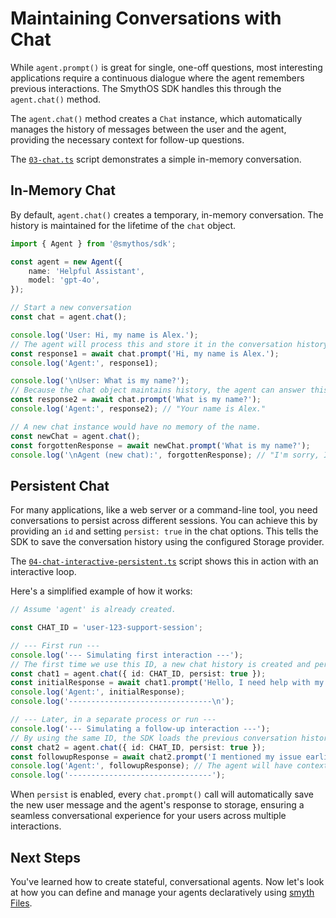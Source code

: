# Maintaining Conversations with Chat

While `agent.prompt()` is great for single, one-off questions, most interesting applications require a continuous dialogue where the agent remembers previous interactions. The SmythOS SDK handles this through the `agent.chat()` method.

The `agent.chat()` method creates a `Chat` instance, which automatically manages the history of messages between the user and the agent, providing the necessary context for follow-up questions.

The [`03-chat.ts`](../../examples/01-agent-code-skill/03-chat.ts) script demonstrates a simple in-memory conversation.

## In-Memory Chat

By default, `agent.chat()` creates a temporary, in-memory conversation. The history is maintained for the lifetime of the `chat` object.

```typescript
import { Agent } from '@smythos/sdk';

const agent = new Agent({
    name: 'Helpful Assistant',
    model: 'gpt-4o',
});

// Start a new conversation
const chat = agent.chat();

console.log('User: Hi, my name is Alex.');
// The agent will process this and store it in the conversation history.
const response1 = await chat.prompt('Hi, my name is Alex.');
console.log('Agent:', response1);

console.log('\nUser: What is my name?');
// Because the chat object maintains history, the agent can answer this question.
const response2 = await chat.prompt('What is my name?');
console.log('Agent:', response2); // "Your name is Alex."

// A new chat instance would have no memory of the name.
const newChat = agent.chat();
const forgottenResponse = await newChat.prompt('What is my name?');
console.log('\nAgent (new chat):', forgottenResponse); // "I'm sorry, I don't know your name."
```

## Persistent Chat

For many applications, like a web server or a command-line tool, you need conversations to persist across different sessions. You can achieve this by providing an `id` and setting `persist: true` in the chat options. This tells the SDK to save the conversation history using the configured Storage provider.

The [`04-chat-interactive-persistent.ts`](../../examples/01-agent-code-skill/04-chat-interactive-persistent.ts) script shows this in action with an interactive loop.

Here's a simplified example of how it works:

```typescript
// Assume 'agent' is already created.

const CHAT_ID = 'user-123-support-session';

// --- First run ---
console.log('--- Simulating first interaction ---');
// The first time we use this ID, a new chat history is created and persisted.
const chat1 = agent.chat({ id: CHAT_ID, persist: true });
const initialResponse = await chat1.prompt('Hello, I need help with my account.');
console.log('Agent:', initialResponse);
console.log('--------------------------------\n');

// --- Later, in a separate process or run ---
console.log('--- Simulating a follow-up interaction ---');
// By using the same ID, the SDK loads the previous conversation history.
const chat2 = agent.chat({ id: CHAT_ID, persist: true });
const followupResponse = await chat2.prompt('I mentioned my issue earlier, can you check the status?');
console.log('Agent:', followupResponse); // The agent will have context about the account issue.
console.log('--------------------------------');
```

When `persist` is enabled, every `chat.prompt()` call will automatically save the new user message and the agent's response to storage, ensuring a seamless conversational experience for your users across multiple interactions.

## Next Steps

You've learned how to create stateful, conversational agents. Now let's look at how you can define and manage your agents declaratively using [smyth Files](05-smyth-files.md).
